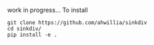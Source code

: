 work in progress... To install

```
git clone https://github.com/ahwillia/sinkdiv
cd sinkdiv/
pip install -e .
```

